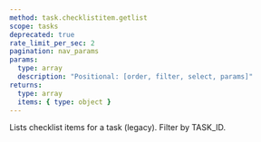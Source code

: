 ```yaml
---
method: task.checklistitem.getlist
scope: tasks
deprecated: true
rate_limit_per_sec: 2
pagination: nav_params
params:
  type: array
  description: "Positional: [order, filter, select, params]"
returns:
  type: array
  items: { type: object }
---
```


Lists checklist items for a task (legacy). Filter by TASK_ID.

